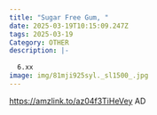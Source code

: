 ```yaml
---
title: "Sugar Free Gum, "
date: 2025-03-19T10:15:09.247Z
tags: 2025-03-19
Category: OTHER
description: |-
  
  6.xx
image: img/81mji925syl._sl1500_.jpg
---
```

https://amzlink.to/az04f3TiHeVey
AD